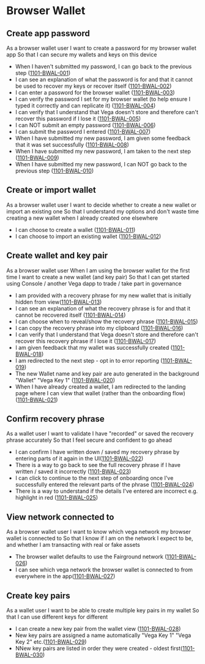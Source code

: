 # Browser Wallet

## Create app password

As a browser wallet user I want to create a password for my browser wallet app So that I can secure my wallets and keys on this device

- When I haven't submitted my password, I can go back to the previous step (<a name="1101-BWAL-001" href="#1101-BWAL-001">1101-BWAL-001</a>)
- I can see an explanation of what the password is for and that it cannot be used to recover my keys or recover itself (<a name="1101-BWAL-002" href="#1101-BWAL-002">1101-BWAL-002</a>)
- I can enter a password for the browser wallet (<a name="1101-BWAL-003" href="#1101-BWAL-003">1101-BWAL-003</a>)
- I can verify the password I set for my browser wallet (to help ensure I typed it correctly and can replicate it) (<a name="1101-BWAL-004" href="#1101-BWAL-004">1101-BWAL-004</a>)
- I can verify that I understand that Vega doesn't store and therefore can't recover this password if I lose it (<a name="1101-BWAL-005" href="#1101-BWAL-005">1101-BWAL-005</a>)
- I can NOT submit an empty password (<a name="1101-BWAL-006" href="#1101-BWAL-006">1101-BWAL-006</a>)
- I can submit the password I entered (<a name="1101-BWAL-007" href="#1101-BWAL-007">1101-BWAL-007</a>)
- When I have submitted my new password, I am given some feedback that it was set successfully (<a name="1101-BWAL-008" href="#1101-BWAL-008">1101-BWAL-008</a>)
- When I have submitted my new password, I am taken to the next step (<a name="1101-BWAL-009" href="#1101-BWAL-009">1101-BWAL-009</a>)
- When I have submitted my new password, I can NOT go back to the previous step (<a name="1101-BWAL-010" href="#1101-BWAL-010">1101-BWAL-010</a>)

## Create or import wallet

As a browser wallet user I want to decide whether to create a new wallet or import an existing one So that I understand my options and don't waste time creating a new wallet when I already created one elsewhere

- I can choose to create a wallet (<a name="1101-BWAL-011" href="#1101-BWAL-011">1101-BWAL-011</a>)
- I can choose to import an existing wallet (<a name="1101-BWAL-012" href="#1101-BWAL-012">1101-BWAL-012</a>)

## Create wallet and key pair

As a browser wallet user When I am using the browser wallet for the first time I want to create a new wallet (and key pair) So that I can get started using Console / another Vega dapp to trade / take part in governance

- I am provided with a recovery phrase for my new wallet that is initially hidden from view(<a name="1101-BWAL-013" href="#1101-BWAL-013">1101-BWAL-013</a>)
- I can see an explanation of what the recovery phrase is for and that it cannot be recovered itself (<a name="1101-BWAL-014" href="#1101-BWAL-014">1101-BWAL-014</a>)
- I can choose when to reveal/show the recovery phrase (<a name="1101-BWAL-015" href="#1101-BWAL-015">1101-BWAL-015</a>)
- I can copy the recovery phrase into my clipboard (<a name="1101-BWAL-016" href="#1101-BWAL-016">1101-BWAL-016</a>)
- I can verify that I understand that Vega doesn't store and therefore can't recover this recovery phrase if I lose it (<a name="1101-BWAL-017" href="#1101-BWAL-017">1101-BWAL-017</a>)
- I am given feedback that my wallet was successfully created (<a name="1101-BWAL-018" href="#1101-BWAL-018">1101-BWAL-018</a>)
- I am redirected to the next step - opt in to error reporting (<a name="1101-BWAL-019" href="#1101-BWAL-019">1101-BWAL-019</a>)
- The new Wallet name and key pair are auto generated in the background "Wallet" "Vega Key 1" (<a name="1101-BWAL-020" href="#1101-BWAL-020">1101-BWAL-020</a>)
- When I have already created a wallet, I am redirected to the landing page where I can view that wallet (rather than the onboarding flow) (<a name="1101-BWAL-021" href="#1101-BWAL-021">1101-BWAL-021</a>)

## Confirm recovery phrase

As a wallet user I want to validate I have "recorded" or saved the recovery phrase accurately So that I feel secure and confident to go ahead

- I can confirm I have written down / saved my recovery phrase by entering parts of it again in the UI(<a name="1101-BWAL-022" href="#1101-BWAL-022">1101-BWAL-022</a>)
- There is a way to go back to see the full recovery phrase if I have written / saved it incorrectly (<a name="1101-BWAL-023" href="#1101-BWAL-023">1101-BWAL-023</a>)
- I can click to continue to the next step of onboarding once I've successfully entered the relevant parts of the phrase (<a name="1101-BWAL-024" href="#1101-BWAL-024">1101-BWAL-024</a>)
- There is a way to understand if the details I've entered are incorrect e.g. highlight in red (<a name="1101-BWAL-025" href="#1101-BWAL-025">1101-BWAL-025</a>)

## View network connected to

As a browser wallet user I want to know which vega network my browser wallet is connected to So that I know if I am on the network I expect to be, and whether I am transacting with real or fake assets

- The browser wallet defaults to use the Fairground network (<a name="1101-BWAL-026" href="#1101-BWAL-026">1101-BWAL-026</a>)
- I can see which vega network the browser wallet is connected to from everywhere in the app(<a name="1101-BWAL-027" href="#1101-BWAL-027">1101-BWAL-027</a>)

## Create key pairs

As a wallet user I want to be able to create multiple key pairs in my wallet So that I can use different keys for different

- I can create a new key pair from the wallet view (<a name="1101-BWAL-028" href="#1101-BWAL-028">1101-BWAL-028</a>)
- New key pairs are assigned a name automatically "Vega Key 1" "Vega Key 2" etc.(<a name="1101-BWAL-029" href="#1101-BWAL-029">1101-BWAL-029</a>)
- NNew key pairs are listed in order they were created - oldest first(<a name="1101-BWAL-030" href="#1101-BWAL-030">1101-BWAL-030</a>)
